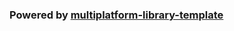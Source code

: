 
### Powered by [multiplatform-library-template](https://github.com/Kotlin/multiplatform-library-template)